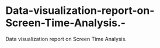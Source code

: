 # Data-visualization-report-on-Screen-Time-Analysis.-
Data visualization report on Screen Time Analysis.
